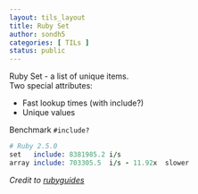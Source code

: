 ```yaml
---
layout: tils_layout
title: Ruby Set
author: sondh5
categories: [ TILs ]
status: public
---
```


Ruby Set - a list of unique items.  
Two special attributes:
- Fast lookup times (with include?)
- Unique values

Benchmark `#include?`

```ruby
# Ruby 2.5.0
set   include: 8381985.2 i/s
array include: 703305.5  i/s - 11.92x  slower
```

*Credit to [rubyguides](https://www.rubyguides.com/2018/08/ruby-set-class/)*